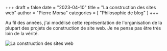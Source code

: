 +++
draft       = false
date        = "2023-04-10"
title       = "La construction des sites web"
author      = "Pierre Morsa"
categories  = [ "Philosophie de blog" ]
+++

Au fil des années, j'ai modélisé cette représentation de l'organisation de la plupart des projets de construction de site web. Je ne pense pas être très loin de la vérité.

![La construction des sites web](/pictures/2023/04/construction-des-sites-web.jpg)
